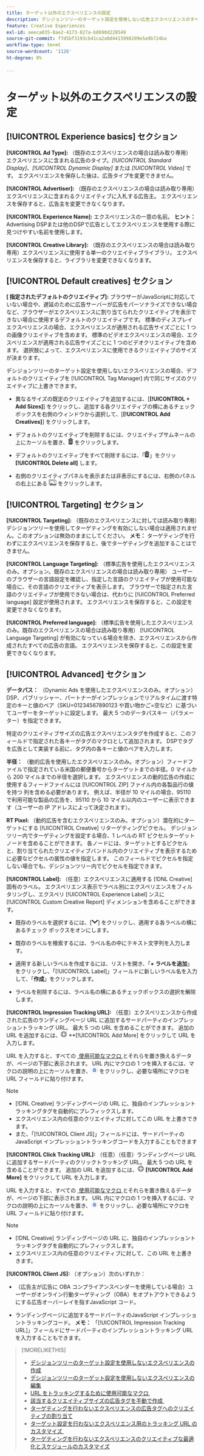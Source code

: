 ```yaml
---
title: ターゲット以外のエクスペリエンスの設定
description: デシジョンツリーのターゲット設定を使用しない広告エクスペリエンスのすべての設定の説明を参照してください。
feature: Creative Experiences
exl-id: aeeca035-8ae2-4173-827a-b8690d228549
source-git-commit: f7d5bf3193cb41ca2a0d4415998209e5a9b724ba
workflow-type: tm+mt
source-wordcount: '1126'
ht-degree: 0%

---
```


# ターゲット以外のエクスペリエンスの設定

## [!UICONTROL Experience basics] セクション

**[!UICONTROL Ad Type]:** （既存のエクスペリエンスの場合は読み取り専用） エクスペリエンスに含まれる広告のタイプ。*[!UICONTROL Standard Display]*、*[!UICONTROL Dynamic Display]* または *[!UICONTROL Video]* です。 エクスペリエンスを保存した後は、広告タイプを変更できません。

**[!UICONTROL Advertiser]:** （既存のエクスペリエンスの場合は読み取り専用）エクスペリエンスに含まれるクリエイティブに入札する広告主。 エクスペリエンスを保存すると、広告主を変更できなくなります。

**[!UICONTROL Experience Name]:** エクスペリエンスの一意の名前。 **ヒント：** Advertising DSPまたは他のDSPで広告としてエクスペリエンスを使用する際に見つけやすい名前を使用します。

**[!UICONTROL Creative Library]:** （既存のエクスペリエンスの場合は読み取り専用）エクスペリエンスに使用する単一のクリエイティブライブラリ。 エクスペリエンスを保存すると、ライブラリを変更できなくなります。

## [!UICONTROL Default creatives] セクション

**\[ 指定されたデフォルトのクリエイティブ\]:** ブラウザーがJavaScriptに対応していない場合や、遅延のために広告サーバーが広告をパーソナライズできない場合など、ブラウザーがエクスペリエンスに割り当てられたクリエイティブを表示できない場合に使用するデフォルトのクリエイティブです。 標準のディスプレイエクスペリエンスの場合、エクスペリエンスが適用される広告サイズごとに 1 つの画像クリエイティブを含めます。 標準のビデオエクスペリエンスの場合、エクスペリエンスが適用される広告サイズごとに 1 つのビデオクリエイティブを含めます。 選択肢によって、エクスペリエンスに使用できるクリエイティブのサイズが決まります。

デシジョンツリーのターゲット設定を使用しないエクスペリエンスの場合、デフォルトのクリエイティブを [!UICONTROL Tag Manager] 内で同じサイズのクリエイティブに上書きできます。

* 異なるサイズの既定のクリエイティブを追加するには、[**[!UICONTROL + Add Sizes]**] をクリックし、追加する各クリエイティブの横にあるチェック ボックスを右側のウィンドウから選択して、[**[!UICONTROL Add Creatives]**] をクリックします。

* デフォルトのクリエイティブを削除するには、クリエイティブサムネールの上にカーソルを置き、![&#x200B; 削除 &#x200B;](/help/creative/assets/delete.png " 削除 ") をクリックします。

* デフォルトのクリエイティブをすべて削除するには、「![&#x200B; 削除 &#x200B;](/help/creative/assets/delete.png " 削除 ")」をクリッ **[!UICONTROL Delete all]** します。

* 右側のクリエイティブパネルを表示または非表示にするには、右側のパネルの右上にある ![&#x200B; 表示/非表示 &#x200B;](/help/creative/assets/hide-show-creatives.png " 表示/非表示 ") をクリックします。

## [!UICONTROL Targeting] セクション

**[!UICONTROL Targeting]:** （既存のエクスペリエンスに対しては読み取り専用）デシジョンツリーを使用してターゲティングを有効にしない場合は適用されません。このオプションは無効のままにしてください。 **メモ：** ターゲティングを行わずにエクスペリエンスを保存すると、後でターゲティングを追加することはできません。

**[!UICONTROL Language Targeting]:** （標準広告を使用したエクスペリエンスのみ。オプション。既存のエクスペリエンスの場合は読み取り専用） ユーザーのブラウザーの言語設定を確認し、指定した言語のクリエイティブが使用可能な場合に、その言語のクリエイティブを表示します。 ブラウザーで指定された言語のクリエイティブが使用できない場合は、代わりに [!UICONTROL Preferred language] 設定が使用されます。 エクスペリエンスを保存すると、この設定を変更できなくなります。

**[!UICONTROL Preferred language]:** （標準広告を使用したエクスペリエンスのみ。既存のエクスペリエンスの場合は読み取り専用） [!UICONTROL Language Targeting] が有効になっている場合を除き、エクスペリエンスから作成されたすべての広告の言語。 エクスペリエンスを保存すると、この設定を変更できなくなります。

## [!UICONTROL Advanced] セクション

**データパス：** （Dynamic Ads を使用したエクスペリエンスのみ。オプション） DSP、パブリッシャー、パートナーがインプレッションでリアルタイムに渡す特定のキーと値のペア（SKU=01234567890123 や買い物かご=空など）に基づいてユーザーをターゲットに設定します。 最大 5 つのデータパスキー（パラメーター）を指定できます。<!-- May move this to just within the decision tree. -->

特定のクリエイティブサイズの広告エクスペリエンスタグを作成すると、このフィールドで指定された各キーがタグのマクロとして追加されます。 DSPでタグを広告として実装する前に、タグ内の各キーと値のペアを入力します。

**半径：** （動的広告を使用したエクスペリエンスのみ。オプション）フィードファイルで指定されている米国の郵便番号からターゲットまでの半径。0 マイルから 200 マイルまでの半径を選択します。 エクスペリエンスの動的広告の作成に使用するフィードファイルには [!UICONTROL ZIP] ファイル内の各製品行の値を持つ <!-- or a user-named column mapped to a ZIP column --> 列を含める必要があります。 例えば、半径が 10 マイルの場合、95110 で利用可能な製品の広告を、95110 から 10 マイル以内のユーザーに表示できます（ユーザーの IP アドレスによって決定されます）。

**RT Pixel:** （動的広告を含むエクスペリエンスのみ。オプション）潜在的にターゲットにする [!UICONTROL Creative] リターゲティングピクセル。 デシジョンツリー内でターゲティングを設定する場合、1 レベルの RT ピクセルターゲットノードを含めることができます。 各ノードには、ターゲットとするピクセルと、割り当てられたクリエイティブバンドル内のクリエイティブを表示するために必要なピクセルの属性の値を指定します。 このフィールドでピクセルを指定しない場合でも、デシジョンツリー内でピクセルを指定できます。<!-- From R: "the RT Pixel should be via the content selection in the Dynamic ad setup." Clarify. I do see "Datapass" (oneword) in the dynamic ad settings, but I'm not sure how that setting and this experience-level one work together. -->

**[!UICONTROL Label]:**<!-- should be "Labels" --> （任意）エクスペリエンスに適用する [!DNL Creative] 固有のラベル。 エクスペリエンス表示でラベル別にエクスペリエンスをフィルタリングし、エクスペリ [!UICONTROL Experience Label] ンスに [!UICONTROL Custom Creative Report] ディメンションを含めることができます。

* 既存のラベルを選択するには、[![&#x200B; 下 &#x200B;](/help/creative/assets/chevron-down.png " 下 ")] をクリックし、適用する各ラベルの横にあるチェック ボックスをオンにします。

* 既存のラベルを検索するには、ラベル名の中にテキスト文字列を入力します。

* 適用する新しいラベルを作成するには、リストを開き、「**+ ラベルを追加**」をクリックし、「[!UICONTROL Label]」フィールドに新しいラベル名を入力して、「**作成**」をクリックします。

* ラベルを削除するには、ラベル名の横にあるチェックボックスの選択を解除します。

**[!UICONTROL Impression Tracking URL]:** （任意）エクスペリエンスから作成された広告のランディングページ URL に追加するサードパーティのインプレッショントラッキング URL。 最大 5 つの URL を含めることができます。 追加の URL を追加するには、![&#x200B; アイコン &#x200B;](/help/creative/assets/create.png) **[!UICONTROL Add More] をクリックして URL を入力します。

URL を入力すると、すべての [&#x200B; 使用可能なマクロ &#x200B;](/help/creative/creative-macros.md) とそれらを置き換えるデータが、ページの下部に表示されます。 URL 内にマクロの 1 つを挿入するには、マクロの説明の上にカーソルを置き、![&#x200B; クリップボードにコピー &#x200B;](/help/creative/assets/copy-to-clipboard.png " クリップボードにコピー ") をクリックし、必要な場所にマクロを URL フィールドに貼り付けます。

>[!NOTE]
>
>* [!DNL Creative] ランディングページの URL に、独自のインプレッショントラッキングタグを自動的にプレフィックスします。
>* エクスペリエンス内の任意のクリエイティブに対してこの URL を上書きできます。
>* また、「[!UICONTROL Client JS]」フィールドには、サードパーティのJavaScript インプレッショントラッキングコードを入力することもできます

**[!UICONTROL Click Tracking URL]:** （任意）（任意）ランディングページ URL に追加するサードパーティのクリックトラッキング URL。 最大 5 つの URL を含めることができます。 追加の URL を追加するには、![&#x200B; アイコン &#x200B;](/help/creative/assets/create.png) **[!UICONTROL Add More]** をクリックして URL を入力します。

URL を入力すると、すべての [&#x200B; 使用可能なマクロ &#x200B;](/help/creative/creative-macros.md) とそれらを置き換えるデータが、ページの下部に表示されます。 URL 内にマクロの 1 つを挿入するには、マクロの説明の上にカーソルを置き、![&#x200B; クリップボードにコピー &#x200B;](/help/creative/assets/copy-to-clipboard.png " クリップボードにコピー ") をクリックし、必要な場所にマクロを URL フィールドに貼り付けます。

>[!NOTE]
>
>* [!DNL Creative] ランディングページの URL に、独自のインプレッショントラッキングタグを自動的にプレフィックスします。
>* エクスペリエンス内の任意のクリエイティブに対して、この URL を上書き <!-- creative bundle for targeted experiences --> きます。

**[!UICONTROL Client JS]:** （オプション）次のいずれか：

* （広告主が広告に OBA コンプライアンスベンダーを使用している場合）ユーザーがオンライン行動ターゲティング（OBA）をオプトアウトできるようにする広告オーバーレイを指すJavaScript コード。

* ランディングページに追加するサードパーティのJavaScript インプレッショントラッキングコード。 **メモ：** 「[!UICONTROL Impression Tracking URL]」フィールドにサードパーティのインプレッショントラッキング URL を入力することもできます。

>[!MORELIKETHIS]
>
>* [&#x200B; デシジョンツリーのターゲット設定を使用しないエクスペリエンスの作成 &#x200B;](experience-create-no-targeting.md)
>* [&#x200B; デシジョンツリーのターゲット設定を使用しないエクスペリエンスの編集 &#x200B;](experience-edit-no-targeting.md)
>* [URL をトラッキングするために使用可能なマクロ &#x200B;](/help/creative/creative-macros.md)
>* [&#x200B; 該当するクリエイティブサイズの広告タグを手動で作成 &#x200B;](experience-tag-create-manually.md)
>* [&#x200B; ターゲティングを行わないエクスペリエンスの広告タグへのクリエイティブの割り当て &#x200B;](experience-tag-assign-creatives.md)
>* [&#x200B; ターゲット設定を行わないエクスペリエンス用のトラッキング URL のカスタマイズ &#x200B;](experience-tracking-urls-no-targeting.md)
>* [&#x200B; ターゲティングを行わないエクスペリエンスのクリエイティブな最適化とスケジュールのカスタマイズ &#x200B;](experience-optimization-scheduling-no-targeting.md)
